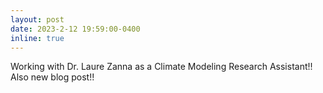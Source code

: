 ```yaml
---
layout: post
date: 2023-2-12 19:59:00-0400
inline: true
---
```


Working with Dr. Laure Zanna as a Climate Modeling Research Assistant!! Also new blog post!!